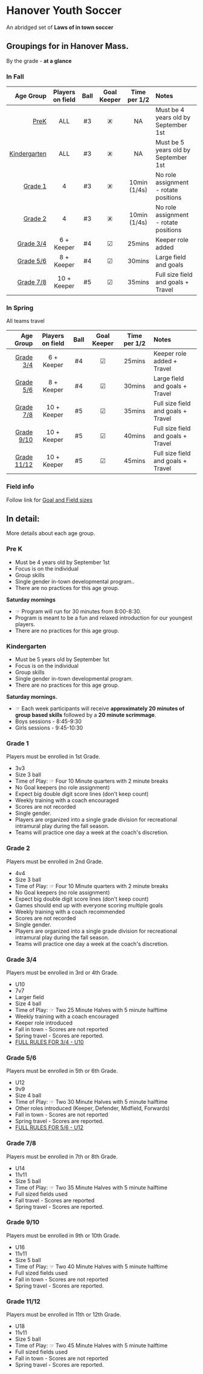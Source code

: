 # Hanover Youth Soccer

An abridged set of **Laws of in town soccer**

## Groupings for in Hanover Mass.

By the grade - **at a glance**

### In Fall
Age Group                      | Players on field | Ball |Goal Keeper   | Time per 1/2 | Notes
 ----------------------------: | :--------------: | :--: | :----------: | :----------: | :-------
[PreK](#PreK)                  | ALL              | #3   | &#128503;    | NA           | Must be 4 years old by September 1st
[Kindergarten](#Kindergarten)  | ALL              | #3   | &#128503;    | NA           | Must be 5 years old by September 1st
[Grade 1](#Grade1)             | 4                | #3   | &#128503;    | 10min (1/4s) | No role assignment - rotate positions
[Grade 2](#Grade2)             | 4                | #3   | &#128503;    | 10min (1/4s) | No role assignment - rotate positions
[Grade 3/4](#Grade34)          | 6 + Keeper       | #4   | &#9745;      | 25mins       | Keeper role added
[Grade 5/6](#Grade56)          | 8 + Keeper       | #4   | &#9745;      | 30mins       | Large field and goals
[Grade 7/8](#Grade78)          | 10 + Keeper      | #5   | &#9745;      | 35mins       | Full size field and goals + Travel


### In Spring

All teams travel

Age Group                      | Players on field | Ball |Goal Keeper   | Time per 1/2 | Notes
 ----------------------------: | :--------------: | :--: | :----------: | :----------: | :-------
[Grade 3/4](#Grade34)          | 6 + Keeper       | #4   | &#9745;      | 25mins       | Keeper role added + Travel
[Grade 5/6](#Grade56)          | 8 + Keeper       | #4   | &#9745;      | 30mins       | Large field and goals + Travel
[Grade 7/8](#Grade78)          | 10 + Keeper      | #5   | &#9745;      | 35mins       | Full size field and goals + Travel
[Grade 9/10](#Grade910)        | 10 + Keeper      | #5   | &#9745;      | 40mins       | Full size field and goals + Travel
[Grade 11/12](#Grade1112)      | 10 + Keeper      | #5   | &#9745;      | 45mins       | Full size field and goals + Travel

### Field info
Follow link for [Goal and Field sizes](./fields/README.md)


## In detail:

More details about each age group.

### **Pre K** <a name="PreK"></a>
 - Must be 4 years old by September 1st
 - Focus is on the individual
 - Group skills
 - Single gender in-town developmental program..
 - There are no practices for this age group.

 **Saturday mornings**

 - &#9758; Program will run for 30 minutes from 8:00-8:30.
 - Program is meant to be a fun and relaxed introduction for our youngest players.
 - There are no practices for this age group.

### **Kindergarten** <a name="Kindergarten"></a>
 - Must be 5 years old by September 1st
 - Focus is on the individual
 - Group skills
 - Single gender in-town developmental program.
 - There are no practices for this age group.

 **Saturday mornings.**

 - &#9758; Each week participants will receive **approximately 20 minutes of group based skills** followed by a **20 minute scrimmage**.
 - Boys sessions - 8:45-9:30
 - Girls sessions - 9:45-10:30

### **Grade 1** <a name="Grade1"></a>
Players must be enrolled in 1st Grade.
 - 3v3
 - Size 3 ball
 - Time of Play: &#9758; Four 10 Minute quarters with 2 minute breaks
 - No Goal keepers (no role assignment)
 - Expect big double digit score lines (don't keep count)
 - Weekly training with a coach encouraged
 - Scores are not recorded
 - Single gender.
 - Players are organized into a single grade division for recreational intramural play during the fall season.
 - Teams will practice one day a week at the coach's discretion.

###  **Grade 2** <a name="Grade2"></a>
 Players must be enrolled in 2nd Grade.
 - 4v4
 - Size 3 ball
 - Time of Play: &#9758; Four 10 Minute quarters with 2 minute breaks
 - No Goal keepers (no role assignment)
 - Expect big double digit score lines (don't keep count)
 - Games should end up with everyone scoring multiple goals
 - Weekly training with a coach recommended
 - Scores are not recorded
 - Single gender.
 - Players are organized into a single grade division for recreational intramural play during the fall season.
 - Teams will practice one day a week at the coach's discretion.

### **Grade 3/4** <a name="Grade34"></a>
 Players must be enrolled in 3rd or 4th Grade.
 - U10
 - 7v7
 - Larger field
 - Size 4 ball
 - Time of Play: &#9758; Two 25 Minute Halves with 5 minute halftime
 - Weekly training with a coach encouraged
 - Keeper role introduced
 - Fall in town - Scores are not reported
 - Spring travel - Scores are reported.
 - [FULL RULES FOR 3/4 - U10](./rules/U10-full-rules.md)

### **Grade 5/6** <a name="Grade56"></a>
Players must be enrolled in 5th or 6th Grade.
 - U12
 - 9v9
 - Size 4 ball
 - Time of Play: &#9758; Two 30 Minute Halves with 5 minute halftime
 - Other roles introduced (Keeper, Defender, Midfield, Forwards)
 - Fall in town - Scores are not reported
 - Spring travel - Scores are reported.
 - [FULL RULES FOR 5/6 - U12](./rules/U12-full-rules.md)

### **Grade 7/8** <a name="Grade78"></a>
Players must be enrolled in 7th or 8th Grade.
 - U14
 - 11v11
 - Size 5 ball
 - Time of Play: &#9758; Two 35 Minute Halves with 5 minute halftime
 - Full sized fields used
 - Fall travel - Scores are reported
 - Spring travel - Scores are reported.
### **Grade 9/10** <a name="Grade910"></a>
Players must be enrolled in 9th or 10th Grade.
 - U16
 - 11v11
 - Size 5 ball
 - Time of Play: &#9758; Two 40 Minute Halves with 5 minute halftime
 - Full sized fields used
 - Fall in town - Scores are not reported
 - Spring travel - Scores are reported.
### **Grade 11/12** <a name="Grade1112"></a>
Players must be enrolled in 11th or 12th Grade.
 - U18
 - 11v11
 - Size 5 ball
 - Time of Play: &#9758; Two 45 Minute Halves with 5 minute halftime
 - Full sized fields used
 - Fall in town - Scores are not reported
 - Spring travel - Scores are reported.
